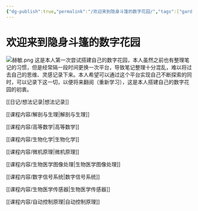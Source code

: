 ```yaml
---
{"dg-publish":true,"permalink":"/欢迎来到隐身斗篷的数字花园/","tags":["gardenEntry"],"noteIcon":"","created":"2023-12-28T17:01:00.936+08:00","updated":"2024-01-02T15:36:18.806+08:00"}
---
```


# 欢迎来到隐身斗篷的数字花园

![赫敏.png](https://cdn.jsdelivr.net/gh/Magic-cloak/Ming_Image/赫敏.png)
这是本人第一次尝试搭建自己的数字花园，本人虽然之前也有整理笔记的习惯，但是经常隔一段时间更换一次平台，导致笔记整理十分混乱，难以将过去自己的思维、灵感记录下来。本人希望可以通过这个平台实现自己不断探索的同时，可以记录下这一切，以便将来翻阅（重新学习），这是本人搭建自己的数字花园的初衷。

[[日记/想法记录\|想法记录]]

[[课程内容/解剖与生理\|解剖与生理]]

[[课程内容/高等数学\|高等数学]]

[[课程内容/生物化学\|生物化学]]

[[课程内容/微机原理\|微机原理]]

[[课程内容/生物医学图像处理\|生物医学图像处理]]

[[课程内容/数字信号系统\|数字信号系统]]

[[课程内容/生物医学传感器\|生物医学传感器]]

[[课程内容/自动控制原理\|自动控制原理]]